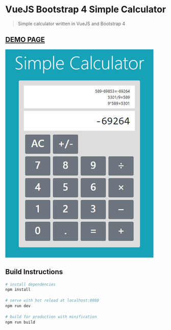 # VueJS Bootstrap 4 Simple Calculator

> Simple calculator written in VueJS and Bootstrap 4

## [DEMO PAGE](https://itman1.github.io/vuejs-bootstrap4-simple-calculator/dist/index.html)

![screen](https://raw.githubusercontent.com/ITman1/vuejs-bootstrap4-simple-calculator/master/calc.PNG)

## Build Instructions

``` bash
# install dependencies
npm install

# serve with hot reload at localhost:8080
npm run dev

# build for production with minification
npm run build
```
